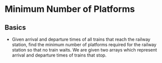 # Minimum Number of Platforms

## Basics

* Given arrival and departure times of all trains that reach the railway station, find the minimum
  number of platforms required for the railway station so that no train waits. We are given two
  arrays which represent arrival and departure times of trains that stop.

